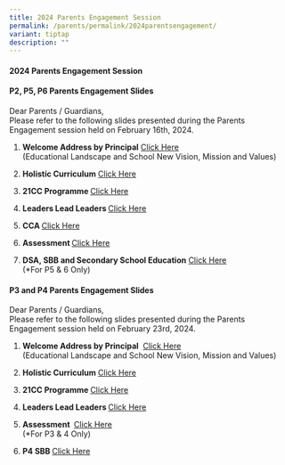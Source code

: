 ```yaml
---
title: 2024 Parents Engagement Session
permalink: /parents/permalink/2024parentsengagement/
variant: tiptap
description: ""
---
```

<h4><strong>2024 Parents Engagement Session</strong></h4>
<h4>P2, P5, P6 Parents Engagement Slides</h4>
<p>Dear Parents / Guardians,
<br>Please refer to the following slides presented during the Parents Engagement
session held on February 16th, 2024.</p>
<p></p>
<ol data-tight="true" class="tight">
<li>
<p><strong>Welcome Address by Principal</strong>  <a href="/files/Parents/2024 Parents Engagement/1__welcome_address_by_principal.pdf" rel="noopener noreferrer nofollow" target="_blank">Click Here</a> 
<br>(Educational Landscape and School New Vision, Mission and Values)</p>
</li>
<li>
<p><strong>Holistic Curriculum</strong>  <a href="/files/Parents/2024 Parents Engagement/2__Holistic_Curriculum_XNPS.pdf" rel="noopener noreferrer nofollow" target="_blank">Click Here</a>
</p>
</li>
<li>
<p><strong>21CC Programme </strong><a href="/files/Parents/2024 Parents Engagement/3__21CC_Programme_XNPS.pdf" rel="noopener noreferrer nofollow" target="_blank">Click Here</a>
</p>
</li>
<li>
<p><strong>Leaders Lead Leaders </strong><a href="/files/Parents/2024 Parents Engagement/4__Leaders_Lead_Leaders_XNPS.pdf" rel="noopener noreferrer nofollow" target="_blank">Click Here</a>
</p>
</li>
<li>
<p><strong>CCA </strong><a href="/files/Parents/2024 Parents Engagement/5__CCA_XNPS.pdf" rel="noopener noreferrer nofollow" target="_blank">Click Here</a>
</p>
</li>
<li>
<p><strong>Assessment </strong><a href="/files/Parents/2024 Parents Engagement/6__assessment_xnps.pdf" rel="noopener noreferrer nofollow" target="_blank">Click Here</a>
</p>
</li>
<li>
<p><strong>DSA, SBB and Secondary School Education</strong>  <a href="/files/Parents/2024 Parents Engagement/7__dsa__sbb_and_secondary_school_education.pdf" rel="noopener noreferrer nofollow" target="_blank">Click Here</a> 
<br>(*For P5 &amp; 6 Only)</p>
</li>
</ol>
<p></p>
<p></p>
<h4>P3 and P4 Parents Engagement Slides</h4>
<p>Dear Parents / Guardians,
<br>Please refer to the following slides presented during the Parents Engagement
session held on February 23rd, 2024.</p>
<ol data-tight="true" class="tight">
<li>
<p><strong>Welcome Address by Principal</strong>&nbsp; <a href="/files/Parents/2024 Parents Engagement/1__Welcome_Address_by_Principal___Copy__6_.pdf" rel="noopener noreferrer nofollow" target="_blank">Click Here</a>
<br>(Educational Landscape and School New Vision, Mission and Values)</p>
</li>
<li>
<p><strong>Holistic Curriculum</strong>&nbsp;<a href="/files/Parents/2024 Parents Engagement/2__Holistic_Curriculum.pdf" rel="noopener noreferrer nofollow" target="_blank">Click Here</a>
</p>
</li>
<li>
<p><strong>21CC Programme&nbsp;</strong><a href="/files/Parents/2024 Parents Engagement/3__21CC_Programme.pdf" rel="noopener noreferrer nofollow" target="_blank">Click Here</a>
</p>
</li>
<li>
<p><strong>Leaders Lead Leaders&nbsp;</strong><a href="/files/Parents/2024 Parents Engagement/4__Leaders_Lead_Leaders.pdf" rel="noopener noreferrer nofollow" target="_blank">Click Here</a>
</p>
</li>
<li>
<p><strong>Assessment&nbsp;</strong>  <a href="/files/Parents/2024 Parents Engagement/5__Assessment.pdf" rel="noopener noreferrer nofollow" target="_blank">Click Here</a>
<br>(*For P3 &amp; 4 Only)</p>
</li>
<li>
<p><strong>P4 SBB </strong><a href="/files/Parents/2024 Parents Engagement/6___P4_SBB.pdf" rel="noopener noreferrer nofollow" target="_blank">Click Here</a>
</p>
</li>
</ol>
<p></p>